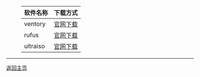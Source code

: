 <html>
<head>
<meta charset='UTF-8'><meta name='viewport' content='width=device-width initial-scale=1'>
</head>
<figure><table>
<thead>
<tr><th style='text-align:left;' >软件名称</th><th style='text-align:right;' >下载方式</th></tr></thead>
<tbody><tr><td style='text-align:left;' >ventory</td><td style='text-align:right;' ><a href='https://www.ventoy.net/cn/index.html'>官网下载</a></td></tr><tr><td style='text-align:left;' >rufus </td><td style='text-align:right;' ><a href='http://rufus.ie/zh/'>官网下载</a></td></tr><tr><td style='text-align:left;' >ultraiso</td><td style='text-align:right;' ><a href='https://cn.ultraiso.net/xiazai.html'>官网下载</a></td></tr></tbody>
</table></figure>
<hr />
<p><a href='https://netlinkbuilder.github.io/storedownload/'>返回主页</a></p>
<p>&nbsp;</p>
</html>
